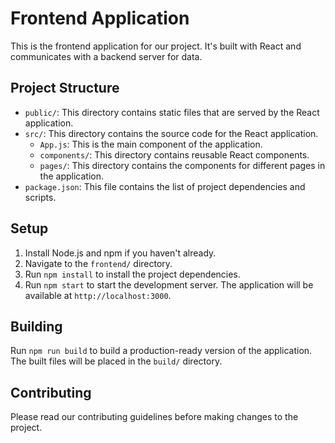 # Frontend Application

This is the frontend application for our project. It's built with React and communicates with a backend server for data.

## Project Structure

- `public/`: This directory contains static files that are served by the React application.
- `src/`: This directory contains the source code for the React application.
  - `App.js`: This is the main component of the application.
  - `components/`: This directory contains reusable React components.
  - `pages/`: This directory contains the components for different pages in the application.
- `package.json`: This file contains the list of project dependencies and scripts.

## Setup

1. Install Node.js and npm if you haven't already.
2. Navigate to the `frontend/` directory.
3. Run `npm install` to install the project dependencies.
4. Run `npm start` to start the development server. The application will be available at `http://localhost:3000`.

## Building

Run `npm run build` to build a production-ready version of the application. The built files will be placed in the `build/` directory.

## Contributing

Please read our contributing guidelines before making changes to the project.